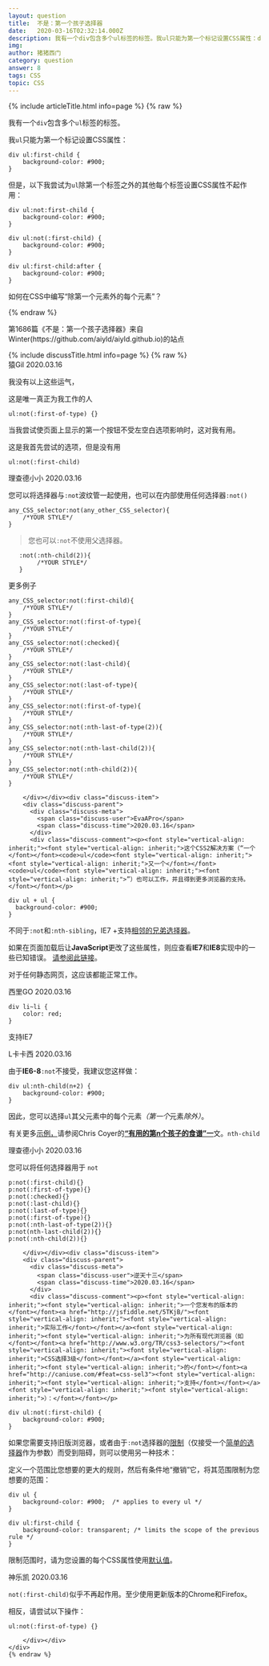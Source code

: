 ```yaml
---
layout: question
title:  不是：第一个孩子选择器
date:   2020-03-16T02:32:14.000Z
description: 我有一个div包含多个ul标签的标签。我ul只能为第一个标记设置CSS属性：div ul first-child {    background...
img: 
author: 猪猪西门
category: question
answer: 8
tags: CSS
topic: CSS
---
```

<div class="article-root">
  <div class="article">
    {% include articleTitle.html info=page %}
    {% raw %}
    <div class="article-content"><p><font style="vertical-align: inherit;"><font style="vertical-align: inherit;">我有一个</font></font><code>div</code><font style="vertical-align: inherit;"><font style="vertical-align: inherit;">包含多个</font></font><code>ul</code><font style="vertical-align: inherit;"><font style="vertical-align: inherit;">标签的标签。</font></font></p>

<p><font style="vertical-align: inherit;"><font style="vertical-align: inherit;">我</font></font><code>ul</code><font style="vertical-align: inherit;"><font style="vertical-align: inherit;">只能</font><font style="vertical-align: inherit;">为第一个</font><font style="vertical-align: inherit;">标记</font><font style="vertical-align: inherit;">设置CSS属性</font><font style="vertical-align: inherit;">：</font></font></p>

<pre class="lang-css prettyprint-override"><code>div ul:first-child {<font></font>
    background-color: #900;<font></font>
}<font></font>
</code></pre>

<p><font style="vertical-align: inherit;"><font style="vertical-align: inherit;">但是，以下我尝试为</font></font><code>ul</code><font style="vertical-align: inherit;"><font style="vertical-align: inherit;">除第一个标签之外的</font><font style="vertical-align: inherit;">其他每个</font><font style="vertical-align: inherit;">标签</font><font style="vertical-align: inherit;">设置CSS属性</font><font style="vertical-align: inherit;">不起作用：</font></font></p>

<pre class="lang-css prettyprint-override"><code>div ul:not:first-child {<font></font>
    background-color: #900;<font></font>
}<font></font>
<font></font>
div ul:not(:first-child) {<font></font>
    background-color: #900;<font></font>
}<font></font>
<font></font>
div ul:first-child:after {<font></font>
    background-color: #900;<font></font>
}<font></font>
</code></pre>

<p><font style="vertical-align: inherit;"><font style="vertical-align: inherit;">如何在CSS中编写“除第一个元素外的每个元素”？</font></font></p></div>
    {% endraw %}
  </div>
  <p class="winter_mark">第1686篇《不是：第一个孩子选择器》来自Winter(https://github.com/aiyld/aiyld.github.io)的站点</p>
  <div class="discuss-wrapper">
    {% include discussTitle.html info=page %}
    {% raw %}
    <div class="discuss-list">
    <div class="discuss-item">
        <div class="discuss-parent">
          <div class="discuss-meta">
            <span class="discuss-user">猿Gil</span>
            <span class="discuss-time">2020.03.16</span>
          </div>
          <div class="discuss-comment"><p><font style="vertical-align: inherit;"><font style="vertical-align: inherit;">我没有以上这些运气， </font></font></p>

<p><font style="vertical-align: inherit;"><font style="vertical-align: inherit;">这是唯一真正为我工作的人</font></font></p>

<p><code>ul:not(:first-of-type) {}</code></p>

<p><font style="vertical-align: inherit;"><font style="vertical-align: inherit;">当我尝试使页面上显示的第一个按钮不受左空白选项影响时，这对我有用。 </font></font></p>

<p><font style="vertical-align: inherit;"><font style="vertical-align: inherit;">这是我首先尝试的选项，但是没有用</font></font></p>

<p><code>ul:not(:first-child)</code></p></div>
        </div></div><div class="discuss-item">
        <div class="discuss-parent">
          <div class="discuss-meta">
            <span class="discuss-user">理查德小小</span>
            <span class="discuss-time">2020.03.16</span>
          </div>
          <div class="discuss-comment"><p><font style="vertical-align: inherit;"><font style="vertical-align: inherit;">您可以将选择器与</font></font><code>:not</code><font style="vertical-align: inherit;"><font style="vertical-align: inherit;">波纹管一起使用，也可以在内部使用任何选择器</font></font><code>:not()</code></p>

<pre><code>any_CSS_selector:not(any_other_CSS_selector){<font></font>
    /*YOUR STYLE*/<font></font>
}<font></font>
</code></pre>

<blockquote>
  <p><font style="vertical-align: inherit;"><font style="vertical-align: inherit;">您也可以</font></font><code>:not</code><font style="vertical-align: inherit;"><font style="vertical-align: inherit;">不</font><font style="vertical-align: inherit;">使用</font><font style="vertical-align: inherit;">父选择器。</font></font></p>
</blockquote>

<pre><code>   :not(:nth-child(2)){<font></font>
        /*YOUR STYLE*/<font></font>
   }<font></font>
</code></pre>

<p><font style="vertical-align: inherit;"><font style="vertical-align: inherit;">更多例子</font></font></p>

<pre><code>any_CSS_selector:not(:first-child){<font></font>
    /*YOUR STYLE*/<font></font>
}<font></font>
any_CSS_selector:not(:first-of-type){<font></font>
    /*YOUR STYLE*/<font></font>
}<font></font>
any_CSS_selector:not(:checked){<font></font>
    /*YOUR STYLE*/<font></font>
}<font></font>
any_CSS_selector:not(:last-child){<font></font>
    /*YOUR STYLE*/<font></font>
}<font></font>
any_CSS_selector:not(:last-of-type){<font></font>
    /*YOUR STYLE*/<font></font>
}<font></font>
any_CSS_selector:not(:first-of-type){<font></font>
    /*YOUR STYLE*/<font></font>
}<font></font>
any_CSS_selector:not(:nth-last-of-type(2)){<font></font>
    /*YOUR STYLE*/<font></font>
}<font></font>
any_CSS_selector:not(:nth-last-child(2)){<font></font>
    /*YOUR STYLE*/<font></font>
}<font></font>
any_CSS_selector:not(:nth-child(2)){<font></font>
    /*YOUR STYLE*/<font></font>
}<font></font>
</code></pre></div>
        </div></div><div class="discuss-item">
        <div class="discuss-parent">
          <div class="discuss-meta">
            <span class="discuss-user">EvaAPro</span>
            <span class="discuss-time">2020.03.16</span>
          </div>
          <div class="discuss-comment"><p><font style="vertical-align: inherit;"><font style="vertical-align: inherit;">这个CSS2解决方案（“一个</font></font><code>ul</code><font style="vertical-align: inherit;"><font style="vertical-align: inherit;">又一个</font></font><code>ul</code><font style="vertical-align: inherit;"><font style="vertical-align: inherit;">”）也可以工作，并且得到更多浏览器的支持。</font></font></p>

<pre><code>div ul + ul {<font></font>
  background-color: #900;<font></font>
}<font></font>
</code></pre>

<p><font style="vertical-align: inherit;"><font style="vertical-align: inherit;">不同于</font></font><code>:not</code><font style="vertical-align: inherit;"><font style="vertical-align: inherit;">和</font></font><code>:nth-sibling</code><font style="vertical-align: inherit;"><font style="vertical-align: inherit;">，</font><font style="vertical-align: inherit;">IE7 +支持</font></font><a href="http://www.w3.org/TR/CSS2/selector.html#adjacent-selectors" rel="noreferrer"><font style="vertical-align: inherit;"><font style="vertical-align: inherit;">相邻的兄弟选择器</font></font></a><font style="vertical-align: inherit;"><font style="vertical-align: inherit;">。</font></font></p>

<p><font style="vertical-align: inherit;"><font style="vertical-align: inherit;">如果</font><font style="vertical-align: inherit;">在页面加载后</font><font style="vertical-align: inherit;">让</font></font><strong><font style="vertical-align: inherit;"><font style="vertical-align: inherit;">JavaScript</font></font></strong><font style="vertical-align: inherit;"><font style="vertical-align: inherit;">更改了这些属性，则应查看</font></font><strong><font style="vertical-align: inherit;"><font style="vertical-align: inherit;">IE7</font></font></strong><font style="vertical-align: inherit;"><font style="vertical-align: inherit;">和</font></font><strong><font style="vertical-align: inherit;"><font style="vertical-align: inherit;">IE8</font></font></strong><font style="vertical-align: inherit;"><font style="vertical-align: inherit;">实现中的</font><font style="vertical-align: inherit;">一些已知错误</font><font style="vertical-align: inherit;">。  </font></font><a href="http://www.quirksmode.org/css/selectors/" rel="noreferrer"><font style="vertical-align: inherit;"><font style="vertical-align: inherit;">请参阅此链接</font></font></a><font style="vertical-align: inherit;"><font style="vertical-align: inherit;">。</font></font></p>

<p><font style="vertical-align: inherit;"><font style="vertical-align: inherit;">对于任何静态网页，这应该都能正常工作。</font></font></p></div>
        </div></div><div class="discuss-item">
        <div class="discuss-parent">
          <div class="discuss-meta">
            <span class="discuss-user">西里GO</span>
            <span class="discuss-time">2020.03.16</span>
          </div>
          <div class="discuss-comment"><pre><code>div li~li {<font></font>
    color: red;<font></font>
}<font></font>
</code></pre>

<p><font style="vertical-align: inherit;"><font style="vertical-align: inherit;">支持IE7</font></font></p></div>
        </div></div><div class="discuss-item">
        <div class="discuss-parent">
          <div class="discuss-meta">
            <span class="discuss-user">L卡卡西</span>
            <span class="discuss-time">2020.03.16</span>
          </div>
          <div class="discuss-comment"><p><font style="vertical-align: inherit;"><font style="vertical-align: inherit;">由于</font><strong><font style="vertical-align: inherit;">IE6-8</font></strong></font><code>:not</code><font style="vertical-align: inherit;"><font style="vertical-align: inherit;">不接受</font><font style="vertical-align: inherit;">，我建议您这样做：</font></font><strong><font style="vertical-align: inherit;"></font></strong><font style="vertical-align: inherit;"></font></p>

<pre><code>div ul:nth-child(n+2) {<font></font>
    background-color: #900;<font></font>
}<font></font>
</code></pre>

<p><font style="vertical-align: inherit;"><font style="vertical-align: inherit;">因此，您可以选择</font></font><code>ul</code><font style="vertical-align: inherit;"><font style="vertical-align: inherit;">其父元素中的</font><font style="vertical-align: inherit;">每个</font><font style="vertical-align: inherit;">元素</font></font><em><font style="vertical-align: inherit;"><font style="vertical-align: inherit;">（第一个</font></font></em><font style="vertical-align: inherit;"><font style="vertical-align: inherit;">元素</font><em><font style="vertical-align: inherit;">除外）</font></em><font style="vertical-align: inherit;">。</font></font></p>

<p><font style="vertical-align: inherit;"><font style="vertical-align: inherit;">有关更多</font><a href="http://css-tricks.com/useful-nth-child-recipies/" rel="noreferrer"><font style="vertical-align: inherit;">示例，</font></a><font style="vertical-align: inherit;">请参阅Chris Coyer的</font></font><strong><a href="http://css-tricks.com/useful-nth-child-recipies/" rel="noreferrer"><font style="vertical-align: inherit;"><font style="vertical-align: inherit;">“有用的第n个孩子的食谱”一</font></font></a></strong><font style="vertical-align: inherit;"><font style="vertical-align: inherit;">文</font><font style="vertical-align: inherit;">。</font></font><code>nth-child</code> <a href="http://css-tricks.com/useful-nth-child-recipies/" rel="noreferrer"><font style="vertical-align: inherit;"></font></a><font style="vertical-align: inherit;"></font></p></div>
        </div></div><div class="discuss-item">
        <div class="discuss-parent">
          <div class="discuss-meta">
            <span class="discuss-user">理查德小小</span>
            <span class="discuss-time">2020.03.16</span>
          </div>
          <div class="discuss-comment"><p><font style="vertical-align: inherit;"><font style="vertical-align: inherit;">您可以将任何选择器用于 </font></font><code>not</code></p>

<pre><code>p:not(:first-child){}<font></font>
p:not(:first-of-type){}<font></font>
p:not(:checked){}<font></font>
p:not(:last-child){}<font></font>
p:not(:last-of-type){}<font></font>
p:not(:first-of-type){}<font></font>
p:not(:nth-last-of-type(2)){}<font></font>
p:not(nth-last-child(2)){}<font></font>
p:not(:nth-child(2)){}<font></font>
</code></pre></div>
        </div></div><div class="discuss-item">
        <div class="discuss-parent">
          <div class="discuss-meta">
            <span class="discuss-user">逆天十三</span>
            <span class="discuss-time">2020.03.16</span>
          </div>
          <div class="discuss-comment"><p><font style="vertical-align: inherit;"><font style="vertical-align: inherit;">一个您发布的版本的</font></font><a href="http://jsfiddle.net/5TKjB/"><font style="vertical-align: inherit;"><font style="vertical-align: inherit;">实际工作</font></font></a><font style="vertical-align: inherit;"><font style="vertical-align: inherit;">为所有现代浏览器（如</font></font><a href="http://www.w3.org/TR/css3-selectors/"><font style="vertical-align: inherit;"><font style="vertical-align: inherit;">CSS选择3级</font></font></a><font style="vertical-align: inherit;"><font style="vertical-align: inherit;">的</font></font><a href="http://caniuse.com/#feat=css-sel3"><font style="vertical-align: inherit;"><font style="vertical-align: inherit;">支持</font></font></a><font style="vertical-align: inherit;"><font style="vertical-align: inherit;">）：</font></font></p>

<pre><code>div ul:not(:first-child) {<font></font>
    background-color: #900;<font></font>
}<font></font>
</code></pre>

<p><font style="vertical-align: inherit;"><font style="vertical-align: inherit;">如果您需要支持旧版浏览器，或者由于</font></font><code>:not</code><font style="vertical-align: inherit;"><font style="vertical-align: inherit;">选择器的</font></font><a href="http://www.w3.org/TR/css3-selectors/#negation"><font style="vertical-align: inherit;"><font style="vertical-align: inherit;">限制</font></font></a><font style="vertical-align: inherit;"><font style="vertical-align: inherit;">（仅接受一个</font></font><a href="http://www.w3.org/TR/css3-selectors/#simple-selectors-dfn"><font style="vertical-align: inherit;"><font style="vertical-align: inherit;">简单的选择器</font></font></a><font style="vertical-align: inherit;"><font style="vertical-align: inherit;">作为参数）</font><font style="vertical-align: inherit;">而受到阻碍，</font><font style="vertical-align: inherit;">则可以使用另一种技术：</font></font></p>

<p><font style="vertical-align: inherit;"><font style="vertical-align: inherit;">定义一个范围比您想要的更大的规则，然后有条件地“撤销”它，将其范围限制为您想要的范围：</font></font></p>

<pre><code>div ul {<font></font>
    background-color: #900;  /* applies to every ul */<font></font>
}<font></font>
<font></font>
div ul:first-child {<font></font>
    background-color: transparent; /* limits the scope of the previous rule */<font></font>
}<font></font>
</code></pre>

<p><font style="vertical-align: inherit;"><font style="vertical-align: inherit;">限制范围时</font><font style="vertical-align: inherit;">，请为您设置的每个CSS属性</font><font style="vertical-align: inherit;">使用</font></font><a href="http://www.w3.org/TR/CSS2/colors.html#background-properties"><font style="vertical-align: inherit;"><font style="vertical-align: inherit;">默认值</font></font></a><font style="vertical-align: inherit;"><font style="vertical-align: inherit;">。</font></font></p></div>
        </div></div><div class="discuss-item">
        <div class="discuss-parent">
          <div class="discuss-meta">
            <span class="discuss-user">神乐凯</span>
            <span class="discuss-time">2020.03.16</span>
          </div>
          <div class="discuss-comment"><p><code>not(:first-child)</code><font style="vertical-align: inherit;"><font style="vertical-align: inherit;">似乎不再起作用。</font><font style="vertical-align: inherit;">至少使用更新版本的Chrome和Firefox。</font></font></p>

<p><font style="vertical-align: inherit;"><font style="vertical-align: inherit;">相反，请尝试以下操作： </font></font></p>

<pre><code>ul:not(:first-of-type) {}
</code></pre></div>
        </div></div>
    </div>
    {% endraw %}
  </div>
<div>
